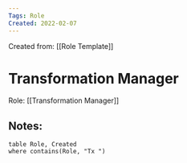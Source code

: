 ```yaml
---
Tags: Role  
Created: 2022-02-07
---
```

Created from: [[Role Template]]

# Transformation Manager 
Role: [[Transformation Manager]]
## Notes:
```dataview
table Role, Created
where contains(Role, "Tx ")
```
